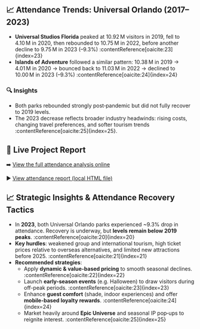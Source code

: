 ## 📈 Attendance Trends: Universal Orlando (2017–2023)

- **Universal Studios Florida** peaked at 10.92 M visitors in 2019, fell to 4.10 M in 2020, then rebounded to 10.75 M in 2022, before another decline to 9.75 M in 2023 (–9.3%) :contentReference[oaicite:23]{index=23}  
- **Islands of Adventure** followed a similar pattern: 10.38 M in 2019 → 4.01 M in 2020 → bounced back to 11.03 M in 2022 → declined to 10.00 M in 2023 (–9.3%) :contentReference[oaicite:24]{index=24}

### 🔍 Insights

- Both parks rebounded strongly post‑pandemic but did not fully recover to 2019 levels.
- The 2023 decrease reflects broader industry headwinds: rising costs, changing travel preferences, and softer tourism trends :contentReference[oaicite:25]{index=25}.




## 🚀 Live Project Report  
➡️ [View the full attendance analysis online](https://alexxx2339.github.io/Universal‑Studios‑Financial‑Economic‑Analysis/)

▶️ [View attendance report (local HTML file)](index.html)

## 📈 Strategic Insights & Attendance Recovery Tactics

- In **2023**, both Universal Orlando parks experienced ~9.3% drop in attendance. Recovery is underway, but **levels remain below 2019 peaks**. :contentReference[oaicite:20]{index=20}  
- **Key hurdles**: weakened group and international tourism, high ticket prices relative to overseas alternatives, and limited new attractions before 2025. :contentReference[oaicite:21]{index=21}  
- **Recommended strategies**:
  - Apply **dynamic & value-based pricing** to smooth seasonal declines. :contentReference[oaicite:22]{index=22}
  - Launch **early-season events** (e.g. Halloween) to draw visitors during off-peak periods. :contentReference[oaicite:23]{index=23}  
  - Enhance **guest comfort** (shade, indoor experiences) and offer **mobile-based loyalty rewards**. :contentReference[oaicite:24]{index=24}  
  - Market heavily around **Epic Universe** and seasonal IP pop‑ups to reignite interest. :contentReference[oaicite:25]{index=25}